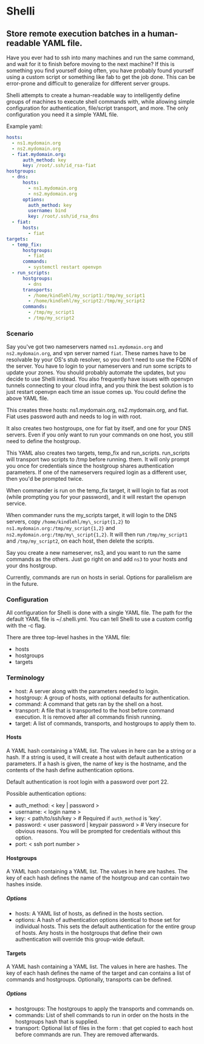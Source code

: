 # Shelli
## Store remote execution batches in a human-readable YAML file.

Have you ever had to ssh into many machines and run the same command, and wait for it to finish before moving to the
next machine?  If this is something you find yourself doing often, you have probably found yourself using a custom
script or something like fab to get the job done. This can be error-prone and difficult to generalize for different
server groups.

Shelli attempts to create a human-readable way to intelligently define groups of machines to execute shell commands
with, while allowing simple configuration for authentication, file/script transport, and more. The only configuration
you need it a simple YAML file.

Example yaml:

``` yaml 
hosts:
  - ns1.mydomain.org
  - ns2.mydomain.org
  - fiat.mydomain.org:
      auth_method: key
      key: /root/.ssh/id_rsa-fiat 
hostgroups:
  - dns:
      hosts:
        - ns1.mydomain.org
        - ns2.mydomain.org 
      options: 
        auth_method: key
        username: bind 
        key: /root/.ssh/id_rsa_dns
  - fiat: 
      hosts:
        - fiat
targets:
  - temp_fix: 
      hostgroups:
        - fiat 
      commands:
        - systemctl restart openvpn
  - run_scripts:
      hostgroups:
        - dns 
      transports:
        - /home/kindlehl/my_script1:/tmp/my_script1
        - /home/kindlehl/my_script2:/tmp/my_script2 
      commands:
        - /tmp/my_script1
        - /tmp/my_script2 
```
### Scenario

Say you've got two nameservers named `ns1.mydomain.org` and `ns2.mydomain.org`, and vpn server named `fiat`. These
names have to be resolvable by your OS's stub resolver, so you don't need to use the FQDN of the server. You have to
login to your nameservers and run some scripts to update your zones. You should probably automate the updates, but you
decide to use Shelli instead.  You also frequently have issues with openvpn tunnels connecting to your cloud infra, and
you think the best solution is to just restart openvpn each time an issue comes up. You could define the above YAML
file. 

This creates three hosts: ns1.mydomain.org, ns2.mydomain.org, and fiat. Fiat uses password auth and needs to log in with root.

It also creates two hostgroups, one for fiat by itself, and one for your DNS servers. Even if you only want to run your
commands on one host, you still need to define the hostgroup.

This YAML also creates two targets, temp\_fix and run\_scripts. run\_scripts will transport two scripts to /tmp before running.
them. It will only prompt you once for credentials since the hostgroup shares authentication parameters. If one of the
nameservers required login as a different user, then you'd be prompted twice.

When commander is run on the temp\_fix target, it will login to fiat as root (while prompting you for your password),
and it will restart the openvpn service.

When commander runs the my\_scripts target, it will login to the DNS servers, copy `/home/kindlehl/my\_script{1,2}` to
`ns1.mydomain.org:/tmp/my_script{1,2}` and `ns2.mydomain.org:/tmp/my\_script{1,2}`. It will then run `/tmp/my_script1` and `/tmp/my_script2`,
on each host, then delete the scripts.

Say you create a new nameserver, ns3, and you want to run the same commands as the others. Just go right on and add 
`ns3` to your hosts and your dns hostgroup.

Currently, commands are run on hosts in serial. Options for parallelism are in the future.

### Configuration

All configuration for Shelli is done with a single YAML file. The path for the default YAML file is ~/.shelli.yml.  You
can tell Shelli to use a custom config with the -c flag.

There are three top-level hashes in the YAML file:

- hosts
- hostgroups
- targets

### Terminology

- host: A server along with the parameters needed to login.
- hostgroup: A group of hosts, with optional defaults for authentication.
- command: A command that gets ran by the shell on a host.
- transport: A file that is transported to the host before command execution. It is removed after all commands finish
  running.
- target: A list of commands, transports, and hostgroups to apply them to.

#### Hosts

A YAML hash containing a YAML list. The values in here can be a string or a hash. If a string is used, it will create a
host with default authentication parameters. If a hash is given, the name of key is the hostname, and the contents of
the hash define authentication options.  

Default authentication is root login with a password over port 22.

Possible authentication options:

- auth\_method: < key | password >
- username: < login name >
- key: < path/to/ssh/key > # Required if `auth_method` is 'key'.
- password: < user password | keypair password > # Very insecure for obvious reasons. You will be prompted for
  credentials without this option.
- port: < ssh port number >

#### Hostgroups

A YAML hash containing a YAML list. The values in here are hashes. The key of each hash defines the name of the
hostgroup and can contain two hashes inside.

##### Options

- hosts: A YAML list of hosts, as defined in the hosts section.
- options: A hash of authentication options identical to those set for individual hosts. This sets the default
  authentication for the entire group of hosts. Any hosts in the hostgroups that define their own authentication will
  override this group-wide default.

#### Targets

A YAML hash containing a YAML list. The values in here are hashes. The key of each hash defines the name of the target
and can contains a list of commands and hostgroups. Optionally, transports can be defined.

##### Options

- hostgroups: The hostgroups to apply the transports and commands on.
- commands: List of shell commands to run in order on the hosts in the hostgroups hash that is supplied.
- transport: Optional list of files in the form <localpath>:<remotepath> that get copied to each host before commands
  are run.  They are removed afterwards.
